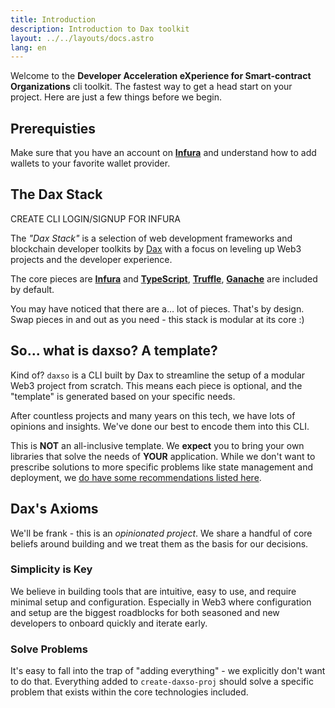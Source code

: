 ```yaml
---
title: Introduction
description: Introduction to Dax toolkit
layout: ../../layouts/docs.astro
lang: en
---
```


Welcome to the **Developer Acceleration eXperience for Smart-contract Organizations** cli toolkit. The fastest way to get a head start on your project.  Here are just a few things before we begin.

## Prerequisties

Make sure that you have an account on [**Infura**](https://www.infura.io) and understand how to add wallets to your favorite wallet provider.

## The Dax Stack

CREATE CLI LOGIN/SIGNUP FOR INFURA

The _"Dax Stack"_ is a selection of web development frameworks and blockchain developer toolkits by [Dax](https://twitter.com/haydenaylor) with a focus on leveling up Web3 projects and the developer experience.

The core pieces are [**Infura**](https://www.infura.io/) and [**TypeScript**](https://typescriptlang.org/), [**Truffle**](https://trufflesuite.com/), [**Ganache**](https://trufflesuite.com/ganache/) are included by default.

You may have noticed that there are a… lot of pieces. That's by design. Swap pieces in and out as you need - this stack is modular at its core :)

## So... what is daxso? A template?

Kind of? `daxso` is a CLI built by Dax to streamline the setup of a modular Web3 project from scratch. This means each piece is optional, and the "template" is generated based on your specific needs.

After countless projects and many years on this tech, we have lots of opinions and insights. We've done our best to encode them into this CLI.

This is **NOT** an all-inclusive template. We **expect** you to bring your own libraries that solve the needs of **YOUR** application. While we don't want to prescribe solutions to more specific problems like state management and deployment, we [do have some recommendations listed here](/en/other-recs).

## Dax's Axioms

We'll be frank - this is an _opinionated project_. We share a handful of core beliefs around building and we treat them as the basis for our decisions.

### Simplicity is Key

We believe in building tools that are intuitive, easy to use, and require minimal setup and configuration. Especially in Web3 where configuration and setup are the biggest roadblocks for both seasoned and new developers to onboard quickly and iterate early.

### Solve Problems

It's easy to fall into the trap of "adding everything" - we explicitly don't want to do that. Everything added to `create-daxso-proj` should solve a specific problem that exists within the core technologies included.
